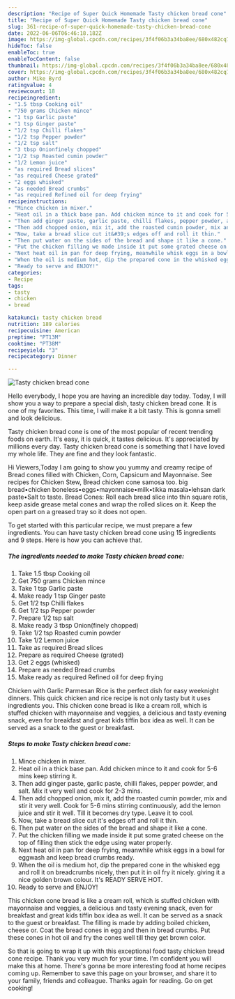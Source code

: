 ```yaml
---
description: "Recipe of Super Quick Homemade Tasty chicken bread cone"
title: "Recipe of Super Quick Homemade Tasty chicken bread cone"
slug: 361-recipe-of-super-quick-homemade-tasty-chicken-bread-cone
date: 2022-06-06T06:46:18.182Z
image: https://img-global.cpcdn.com/recipes/3f4f06b3a34ba8ee/680x482cq70/tasty-chicken-bread-cone-recipe-main-photo.jpg
hideToc: false
enableToc: true
enableTocContent: false
thumbnail: https://img-global.cpcdn.com/recipes/3f4f06b3a34ba8ee/680x482cq70/tasty-chicken-bread-cone-recipe-main-photo.jpg
cover: https://img-global.cpcdn.com/recipes/3f4f06b3a34ba8ee/680x482cq70/tasty-chicken-bread-cone-recipe-main-photo.jpg
author: Mike Byrd
ratingvalue: 4
reviewcount: 18
recipeingredient:
- "1.5 tbsp Cooking oil"
- "750 grams Chicken mince"
- "1 tsp Garlic paste"
- "1 tsp Ginger paste"
- "1/2 tsp Chilli flakes"
- "1/2 tsp Pepper powder"
- "1/2 tsp salt"
- "3 tbsp Onionfinely chopped"
- "1/2 tsp Roasted cumin powder"
- "1/2 Lemon juice"
- "as required Bread slices"
- "as required Cheese grated"
- "2 eggs whisked"
- "as needed Bread crumbs"
- "as required Refined oil for deep frying"
recipeinstructions:
- "Mince chicken in mixer."
- "Heat oil in a thick base pan. Add chicken mince to it and cook for 5-6 mins keep stirring it."
- "Then add ginger paste, garlic paste, chilli flakes, pepper powder, and salt. Mix it very well and cook for 2-3 mins."
- "Then add chopped onion, mix it, add the roasted cumin powder, mix and stir it very well. Cook for 5-6 mins stirring continuously, add the lemon juice and stir it well. Till it becomes dry type. Leave it to cool."
- "Now, take a bread slice cut it&#39;s edges off and roll it thin."
- "Then put water on the sides of the bread and shape it like a cone."
- "Put the chicken filling we made inside it put some grated cheese on the top of filling then stick the edge using water properly."
- "Next heat oil in pan for deep frying, meanwhile whisk eggs in a bowl for eggwash and keep bread crumbs ready."
- "When the oil is medium hot, dip the prepared cone in the whisked egg and roll it on breadcrumbs nicely, then put it in oil fry it nicely. giving it a nice golden brown colour. It&#39;s READY SERVE HOT."
- "Ready to serve and ENJOY!"
categories:
- Recipe
tags:
- tasty
- chicken
- bread

katakunci: tasty chicken bread 
nutrition: 189 calories
recipecuisine: American
preptime: "PT13M"
cooktime: "PT38M"
recipeyield: "3"
recipecategory: Dinner

---
```



![Tasty chicken bread cone](https://img-global.cpcdn.com/recipes/3f4f06b3a34ba8ee/680x482cq70/tasty-chicken-bread-cone-recipe-main-photo.jpg)

Hello everybody, I hope you are having an incredible day today. Today, I will show you a way to prepare a special dish, tasty chicken bread cone. It is one of my favorites. This time, I will make it a bit tasty. This is gonna smell and look delicious.

Tasty chicken bread cone is one of the most popular of recent trending foods on earth. It's easy, it is quick, it tastes delicious. It's appreciated by millions every day. Tasty chicken bread cone is something that I have loved my whole life. They are fine and they look fantastic.

Hi Viewers,Today I am going to show you yummy and creamy recipe of Bread cones filled with Chicken, Corn, Capsicum and Mayonnaise. See recipes for Chicken Stew, Bread chicken cone samosa too. big bread•chicken boneless•eggs•mayonnaise•milk•tikka masala•lehsan dark paste•Salt to taste. Bread Cones: Roll each bread slice into thin square rotis, keep aside grease metal cones and wrap the rolled slices on it. Keep the open part on a greased tray so it does not open.


To get started with this particular recipe, we must prepare a few ingredients. You can have tasty chicken bread cone using 15 ingredients and 9 steps. Here is how you can achieve that.

<!--inarticleads1-->

##### The ingredients needed to make Tasty chicken bread cone:

1. Take 1.5 tbsp Cooking oil
1. Get 750 grams Chicken mince
1. Take 1 tsp Garlic paste
1. Make ready 1 tsp Ginger paste
1. Get 1/2 tsp Chilli flakes
1. Get 1/2 tsp Pepper powder
1. Prepare 1/2 tsp salt
1. Make ready 3 tbsp Onion(finely chopped)
1. Take 1/2 tsp Roasted cumin powder
1. Take 1/2 Lemon juice
1. Take as required Bread slices
1. Prepare as required Cheese (grated)
1. Get 2 eggs (whisked)
1. Prepare as needed Bread crumbs
1. Make ready as required Refined oil for deep frying


Chicken with Garlic Parmesan Rice is the perfect dish for easy weeknight dinners. This quick chicken and rice recipe is not only tasty but it uses ingredients you. This chicken cone bread is like a cream roll, which is stuffed chicken with mayonnaise and veggies, a delicious and tasty evening snack, even for breakfast and great kids tiffin box idea as well. It can be served as a snack to the guest or breakfast. 

<!--inarticleads2-->

##### Steps to make Tasty chicken bread cone:

1. Mince chicken in mixer.
1. Heat oil in a thick base pan. Add chicken mince to it and cook for 5-6 mins keep stirring it.
1. Then add ginger paste, garlic paste, chilli flakes, pepper powder, and salt. Mix it very well and cook for 2-3 mins.
1. Then add chopped onion, mix it, add the roasted cumin powder, mix and stir it very well. Cook for 5-6 mins stirring continuously, add the lemon juice and stir it well. Till it becomes dry type. Leave it to cool.
1. Now, take a bread slice cut it&#39;s edges off and roll it thin.
1. Then put water on the sides of the bread and shape it like a cone.
1. Put the chicken filling we made inside it put some grated cheese on the top of filling then stick the edge using water properly.
1. Next heat oil in pan for deep frying, meanwhile whisk eggs in a bowl for eggwash and keep bread crumbs ready.
1. When the oil is medium hot, dip the prepared cone in the whisked egg and roll it on breadcrumbs nicely, then put it in oil fry it nicely. giving it a nice golden brown colour. It&#39;s READY SERVE HOT.
1. Ready to serve and ENJOY!

This chicken cone bread is like a cream roll, which is stuffed chicken with mayonnaise and veggies, a delicious and tasty evening snack, even for breakfast and great kids tiffin box idea as well. It can be served as a snack to the guest or breakfast. The filling is made by adding boiled chicken, cheese or. Coat the bread cones in egg and then in bread crumbs. Put these cones in hot oil and fry the cones well till they get brown color. 

So that is going to wrap it up with this exceptional food tasty chicken bread cone recipe. Thank you very much for your time. I'm confident you will make this at home. There's gonna be more interesting food at home recipes coming up. Remember to save this page on your browser, and share it to your family, friends and colleague. Thanks again for reading. Go on get cooking!
